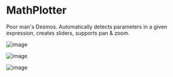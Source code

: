 # MathPlotter

Poor man's Desmos. Automatically detects parameters in a given expression, creates sliders, supports pan & zoom.

![image](https://github.com/user-attachments/assets/59e83611-f98b-483a-8b6f-f3d8622fe3ee)

![image](https://github.com/user-attachments/assets/01268cb6-14c8-4a00-b0e0-2c3892b0c6c1)

![image](https://github.com/user-attachments/assets/4528a709-94c4-492b-ab27-4b2acd046d1b)
